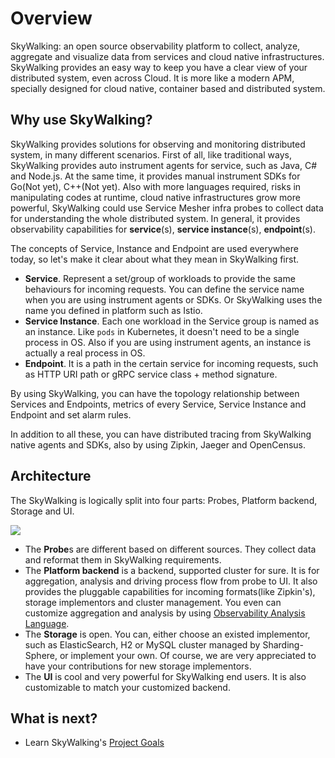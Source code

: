 # Overview
SkyWalking: an open source observability platform to collect, analyze, aggregate and visualize data from services and cloud native
infrastructures. SkyWalking provides an easy way to keep you have a clear view of your distributed system, even across Cloud.
It is more like a modern APM, specially designed for cloud native, container based and distributed system.

## Why use SkyWalking?
SkyWalking provides solutions for observing and monitoring distributed system, in many different scenarios. First of all,
like traditional ways, SkyWalking provides auto instrument agents for service, such as Java, C#
and Node.js. At the same time, it provides manual instrument SDKs for Go(Not yet), C++(Not yet).
Also with more languages required, risks in manipulating codes at runtime, cloud native infrastructures grow 
more powerful, SkyWalking could use Service Mesher infra probes to collect data for understanding the whole distributed system.
In general, it provides observability capabilities for **service**(s), **service instance**(s), **endpoint**(s).

The concepts of Service, Instance and Endpoint are used everywhere today, so let's make it clear about what they mean in SkyWalking first.

- **Service**. Represent a set/group of workloads to provide the same behaviours for incoming requests. You can define the service
  name when you are using instrument agents or SDKs. Or SkyWalking uses the name you defined in platform such as Istio.
- **Service Instance**. Each one workload in the Service group is named as an instance. Like `pods` in Kubernetes, it doesn't need
  to be a single process in OS. Also if you are using instrument agents, an instance is actually a real process in OS.
- **Endpoint**. It is a path in the certain service for incoming requests, such as HTTP URI path or gRPC service class + method
signature. 

By using SkyWalking, you can have the topology relationship between Services and Endpoints, metrics of every Service, Service
Instance and Endpoint and set alarm rules.

In addition to all these, you can have distributed tracing from SkyWalking native agents and SDKs, also by using Zipkin, Jaeger
and OpenCensus.

## Architecture
The SkyWalking is logically split into four parts: Probes, Platform backend, Storage and UI.

<img src="http://skywalking.apache.org/assets/frame.jpeg"/>

- The **Probe**s are different based on different sources. They collect data and reformat them in SkyWalking requirements.
- The **Platform backend** is a backend, supported cluster for sure. It is for aggregation, analysis and driving process flow
from probe to UI. It also provides the pluggable capabilities for incoming formats(like Zipkin's), storage implementors and cluster
 management. You even can customize aggregation and analysis by using [Observability Analysis Language](oal.md).
- The **Storage** is open. You can, either choose an existed implementor, such as ElasticSearch, H2 or MySQL cluster managed by 
Sharding-Sphere, or implement your own. Of course, we are very appreciated to have your contributions for new storage implementors.
- The **UI** is cool and very powerful for SkyWalking end users. It is also customizable to match your customized backend.


## What is next?
- Learn SkyWalking's [Project Goals](project-goals.md)
